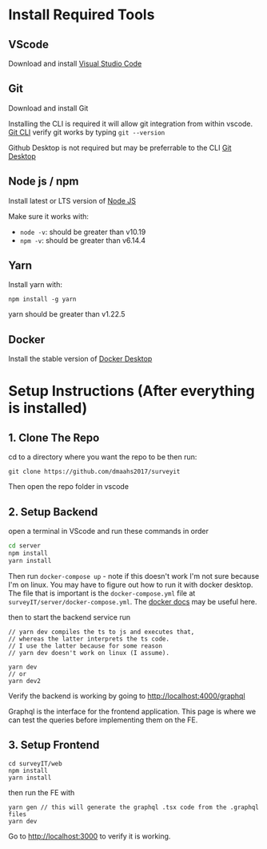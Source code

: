 # Install Required Tools
## VScode
Download and install [Visual Studio Code](https://code.visualstudio.com/)

## Git
Download and install Git

Installing the CLI is required it will allow git integration from within vscode.
[Git CLI](https://git-scm.com/downloads)
verify git works by typing `git --version`


Github Desktop is not required but may be preferrable to the CLI
[Git Desktop](https://desktop.github.com/)

## Node js / npm
Install latest or LTS version of [Node JS](https://nodejs.org/en/)

Make sure it works with:
* `node -v`: should be greater than v10.19
* `npm -v`: should be greater than v6.14.4

## Yarn
Install yarn with:
```
npm install -g yarn
```
yarn should be greater than v1.22.5

## Docker
Install the stable version of [Docker Desktop](https://www.docker.com/products/docker-desktop)

# Setup Instructions (After everything is installed)
## 1. Clone The Repo
cd to a directory where you want the repo to be then run: 
```
git clone https://github.com/dmaahs2017/surveyit
```

Then open the repo folder in vscode
## 2. Setup Backend
open a terminal in VScode and run these commands in order
```bash
cd server
npm install
yarn install
```
Then run `docker-compose up` - note if this doesn't work I'm not sure because I'm on linux. You may have to figure out how to run it with docker desktop. The file that is important is the `docker-compose.yml` file at `surveyIT/server/docker-compose.yml`. The [docker docs](https://docs.docker.com/compose/install/) may be useful here.

then to start the backend service run
```
// yarn dev compiles the ts to js and executes that, 
// whereas the latter interprets the ts code. 
// I use the latter because for some reason 
// yarn dev doesn't work on linux (I assume).

yarn dev
// or
yarn dev2
```

Verify the backend is working by going to [http://localhost:4000/graphql](http://localhost:4000/graphql)

Graphql is the interface for the frontend application. This page is where we can test the queries before implementing them on the FE.


## 3. Setup Frontend
```
cd surveyIT/web
npm install
yarn install
```
then run the FE with 
```
yarn gen // this will generate the graphql .tsx code from the .graphql files
yarn dev
```
Go to [http://localhost:3000](http://localhost:3000) to verify it is working.


